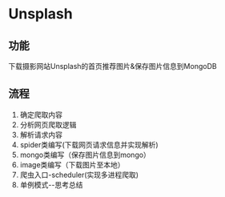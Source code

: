 # Unsplash

## 功能  
下载摄影网站Unsplash的首页推荐图片&保存图片信息到MongoDB

## 流程  
1. 确定爬取内容
2. 分析网页爬取逻辑
3. 解析请求内容
4. spider类编写(下载网页请求信息并实现解析)
5. mongo类编写（保存图片信息到mongo）
6. image类编写（下载图片至本地）
7. 爬虫入口-scheduler(实现多进程爬取)
8. 单例模式--思考总结
  
  

